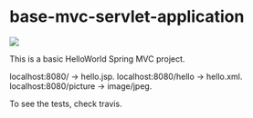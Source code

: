 base-mvc-servlet-application
============================
<a href="https://travis-ci.org/vivitc/base-mvc-servlet-application"><img src="https://travis-ci.org/vivitc/base-mvc-servlet-application.png" /></a>

This is a basic HelloWorld Spring MVC project.

localhost:8080/ -> hello.jsp.
localhost:8080/hello -> hello.xml.
localhost:8080/picture -> image/jpeg.

To see the tests, check travis.
